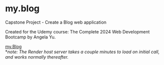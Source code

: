 # my.blog
Capstone Project - Create a Blog web application  
  
Created for the Udemy course: The Complete 2024 Web Development Bootcamp by Angela Yu.

[my.Blog](https://my-blog-1-rlvi.onrender.com/)  
**note: The Render host server takes a couple minutes to load on initial call, and works normally thereafter.*

